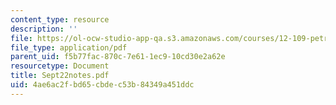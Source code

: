 ```yaml
---
content_type: resource
description: ''
file: https://ol-ocw-studio-app-qa.s3.amazonaws.com/courses/12-109-petrology-fall-2005/4ae6ac2fbd65cbdec53b84349a451ddc_Sept22notes.pdf
file_type: application/pdf
parent_uid: f5b77fac-870c-7e61-1ec9-10cd30e2a62e
resourcetype: Document
title: Sept22notes.pdf
uid: 4ae6ac2f-bd65-cbde-c53b-84349a451ddc
---
```

